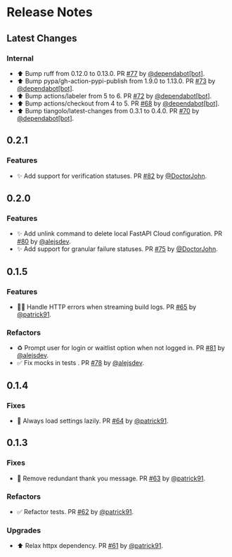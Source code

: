 # Release Notes

## Latest Changes

### Internal

* ⬆ Bump ruff from 0.12.0 to 0.13.0. PR [#77](https://github.com/fastapilabs/fastapi-cloud-cli/pull/77) by [@dependabot[bot]](https://github.com/apps/dependabot).
* ⬆ Bump pypa/gh-action-pypi-publish from 1.9.0 to 1.13.0. PR [#73](https://github.com/fastapilabs/fastapi-cloud-cli/pull/73) by [@dependabot[bot]](https://github.com/apps/dependabot).
* ⬆ Bump actions/labeler from 5 to 6. PR [#72](https://github.com/fastapilabs/fastapi-cloud-cli/pull/72) by [@dependabot[bot]](https://github.com/apps/dependabot).
* ⬆ Bump actions/checkout from 4 to 5. PR [#68](https://github.com/fastapilabs/fastapi-cloud-cli/pull/68) by [@dependabot[bot]](https://github.com/apps/dependabot).
* ⬆ Bump tiangolo/latest-changes from 0.3.1 to 0.4.0. PR [#70](https://github.com/fastapilabs/fastapi-cloud-cli/pull/70) by [@dependabot[bot]](https://github.com/apps/dependabot).

## 0.2.1

### Features

* ✨ Add support for verification statuses. PR [#82](https://github.com/fastapilabs/fastapi-cloud-cli/pull/82) by [@DoctorJohn](https://github.com/DoctorJohn).

## 0.2.0

### Features

* ✨ Add unlink command to delete local FastAPI Cloud configuration. PR [#80](https://github.com/fastapilabs/fastapi-cloud-cli/pull/80) by [@alejsdev](https://github.com/alejsdev).
* ✨ Add support for granular failure statuses. PR [#75](https://github.com/fastapilabs/fastapi-cloud-cli/pull/75) by [@DoctorJohn](https://github.com/DoctorJohn).

## 0.1.5

### Features

* 🧑‍💻 Handle HTTP errors when streaming build logs. PR [#65](https://github.com/fastapilabs/fastapi-cloud-cli/pull/65) by [@patrick91](https://github.com/patrick91).

### Refactors

* ♻️ Prompt user for login or waitlist option when not logged in. PR [#81](https://github.com/fastapilabs/fastapi-cloud-cli/pull/81) by [@alejsdev](https://github.com/alejsdev).
* ✅ Fix mocks in tests . PR [#78](https://github.com/fastapilabs/fastapi-cloud-cli/pull/78) by [@alejsdev](https://github.com/alejsdev).

## 0.1.4

### Fixes

* 🐛 Always load settings lazily. PR [#64](https://github.com/fastapilabs/fastapi-cloud-cli/pull/64) by [@patrick91](https://github.com/patrick91).

## 0.1.3

### Fixes

* 🐛 Remove redundant thank you message. PR [#63](https://github.com/fastapilabs/fastapi-cloud-cli/pull/63) by [@patrick91](https://github.com/patrick91).

### Refactors

* ✅ Refactor tests. PR [#62](https://github.com/fastapilabs/fastapi-cloud-cli/pull/62) by [@patrick91](https://github.com/patrick91).

### Upgrades

* ⬆️  Relax httpx dependency. PR [#61](https://github.com/fastapilabs/fastapi-cloud-cli/pull/61) by [@patrick91](https://github.com/patrick91).
